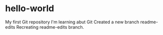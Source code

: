 # hello-world
My first Git repository
I'm learning abut Git
Created a new branch readme-edits
Recreating readme-edits branch.
